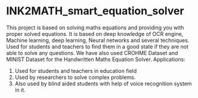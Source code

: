 # INK2MATH_smart_equation_solver
This project is based on solving maths equations and providing you with proper solved equations. It is based on deep knowledge of OCR engine, Machine learning, deep learning, Neural networks and several techniques. Used for students and teachers to find them in a good state if they are not able to solve any questions.
We have also used CROHME Dataset and MINIST Dataset for the Handwritten Maths Equation Solver.
Applications:
1. Used for students and teachers in education field
2. Used by researchers to solve complex problems.
3. Also used by blind aided students with help of voice recognition system in it.
